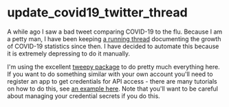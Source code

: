 # update_covid19_twitter_thread
A while ago I saw a bad tweet comparing COVID-19 to the flu. Because I am a petty man, I have been keeping [a running thread](https://twitter.com/gottapatchemall/status/1246956300904226816) documenting the growth of COVID-19 statistics since then. I have decided to automate this because it is extremely depressing to do it manually.

I'm using the excellent [tweepy package](https://www.tweepy.org/) to do pretty much everything here. If you want to do something similar with your own account you'll need to register an app to get credentials for API access - there are many tutorials on how to do this, see [an example here](https://iag.me/socialmedia/how-to-create-a-twitter-app-in-8-easy-steps/). Note that you'll want to be careful about managing your credential secrets if you do this. 
